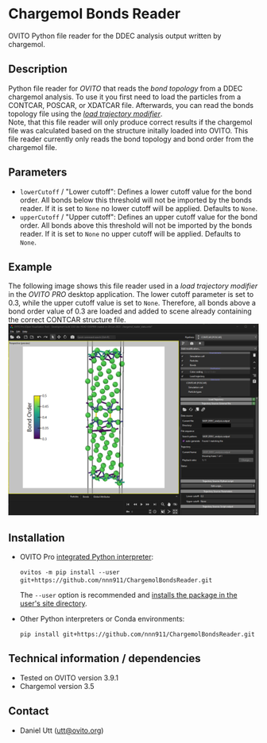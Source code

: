 # Chargemol Bonds Reader
OVITO Python file reader for the DDEC analysis output written by chargemol.

## Description
Python file reader for *OVITO* that reads the *bond topology* from a DDEC chargemol analysis. To use
it you first need to load the particles from a CONTCAR, POSCAR, or XDATCAR file. Afterwards, you can
read the bonds topology file using the  [*load trajectory modifier*](https://www.ovito.org/docs/current/reference/pipelines/modifiers/load_trajectory.html#particles-modifiers-load-trajectory).   
Note, that this file reader will only produce correct results if the chargemol file was calculated
based on the structure initally loaded into OVITO. 
This file reader currently only reads the bond topology and bond order from the chargemol file.

## Parameters
- `lowerCutoff` / "Lower cutoff": Defines a lower cutoff value for the bond order. All bonds below this
  threshold will not be imported by the bonds reader. If it is set to `None` no lower cutoff will be
  applied. Defaults to `None`.
- `upperCutoff` / "Upper cutoff": Defines an upper cutoff value for the bond order. All bonds above this
  threshold will not be imported by the bonds reader. If it is set to `None` no upper cutoff will be
  applied. Defaults to `None`.

## Example
The following image shows this file reader used in a *load trajectory modifier* in the *OVITO PRO*
desktop application. The lower cutoff parameter is set to 0.3, while the upper cutoff value is set
to `None`. Therefore, all bonds above a bond order value of 0.3 are loaded and added to scene
already containing the correct CONTCAR structure file.
![Example 01](Examples/example_01.png)

## Installation
- OVITO Pro [integrated Python interpreter](https://docs.ovito.org/python/introduction/installation.html#ovito-pro-integrated-interpreter):
  ```
  ovitos -m pip install --user git+https://github.com/nnn911/ChargemolBondsReader.git
  ``` 
  The `--user` option is recommended and [installs the package in the user's site directory](https://pip.pypa.io/en/stable/user_guide/#user-installs).

- Other Python interpreters or Conda environments:
  ```
  pip install git+https://github.com/nnn911/ChargemolBondsReader.git
  ```

## Technical information / dependencies
- Tested on OVITO version 3.9.1
- Chargemol version 3.5

## Contact
- Daniel Utt (utt@ovito.org)
